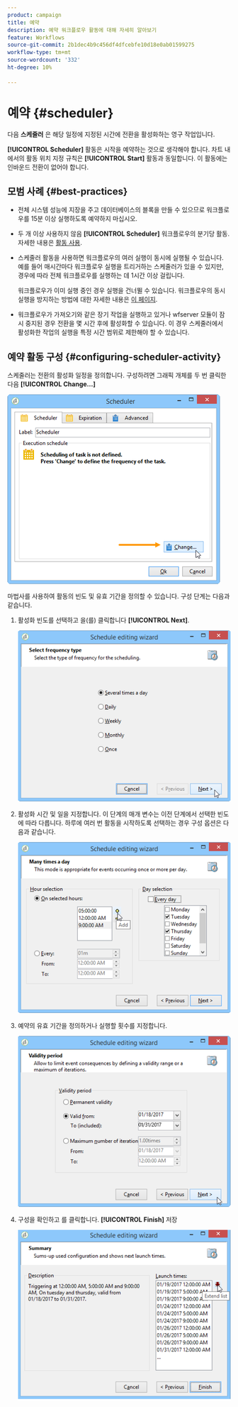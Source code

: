 ```yaml
---
product: campaign
title: 예약
description: 예약 워크플로우 활동에 대해 자세히 알아보기
feature: Workflows
source-git-commit: 2b1dec4b9c456df4dfcebfe10d18e0ab01599275
workflow-type: tm+mt
source-wordcount: '332'
ht-degree: 10%

---
```


# 예약 {#scheduler}



다음 **스케줄러** 은 해당 일정에 지정된 시간에 전환을 활성화하는 영구 작업입니다.

**[!UICONTROL Scheduler]** 활동은 시작을 예약하는 것으로 생각해야 합니다. 차트 내에서의 활동 위치 지정 규칙은 **[!UICONTROL Start]** 활동과 동일합니다. 이 활동에는 인바운드 전환이 없어야 합니다.

## 모범 사례 {#best-practices}

* 전체 시스템 성능에 지장을 주고 데이터베이스의 블록을 만들 수 있으므로 워크플로우를 15분 이상 실행하도록 예약하지 마십시오.

* 두 개 이상 사용하지 않음 **[!UICONTROL Scheduler]** 워크플로우의 분기당 활동. 자세한 내용은 [활동 사용](workflow-best-practices.md#using-activities).

* 스케줄러 활동을 사용하면 워크플로우의 여러 실행이 동시에 실행될 수 있습니다. 예를 들어 매시간마다 워크플로우 실행을 트리거하는 스케줄러가 있을 수 있지만, 경우에 따라 전체 워크플로우를 실행하는 데 1시간 이상 걸립니다.

   워크플로우가 이미 실행 중인 경우 실행을 건너뛸 수 있습니다. 워크플로우의 동시 실행을 방지하는 방법에 대한 자세한 내용은 [이 페이지](monitor-workflow-execution.md#preventing-simultaneous-multiple-executions).

* 워크플로우가 가져오기와 같은 장기 작업을 실행하고 있거나 wfserver 모듈이 잠시 중지된 경우 전환을 몇 시간 후에 활성화할 수 있습니다. 이 경우 스케줄러에서 활성화한 작업의 실행을 특정 시간 범위로 제한해야 할 수 있습니다.

## 예약 활동 구성 {#configuring-scheduler-activity}

스케줄러는 전환의 활성화 일정을 정의합니다. 구성하려면 그래픽 개체를 두 번 클릭한 다음 **[!UICONTROL Change...]**

![](assets/s_user_segmentation_scheduler.png)

마법사를 사용하여 활동의 빈도 및 유효 기간을 정의할 수 있습니다. 구성 단계는 다음과 같습니다.

1. 활성화 빈도를 선택하고 을(를) 클릭합니다 **[!UICONTROL Next]**.

   ![](assets/s_user_segmentation_scheduler2.png)

1. 활성화 시간 및 일을 지정합니다. 이 단계의 매개 변수는 이전 단계에서 선택한 빈도에 따라 다릅니다. 하루에 여러 번 활동을 시작하도록 선택하는 경우 구성 옵션은 다음과 같습니다.

   ![](assets/s_user_segmentation_scheduler3.png)

1. 예약의 유효 기간을 정의하거나 실행할 횟수를 지정합니다.

   ![](assets/s_user_segmentation_scheduler4.png)

1. 구성을 확인하고 를 클릭합니다. **[!UICONTROL Finish]** 저장

   ![](assets/s_user_segmentation_scheduler5.png)
